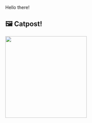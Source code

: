 Hello there!



## 🖼️ Catpost!

<sub>
    <img src="https://cdn2.thecatapi.com/images/26g.jpg" height="256">
</sub>

